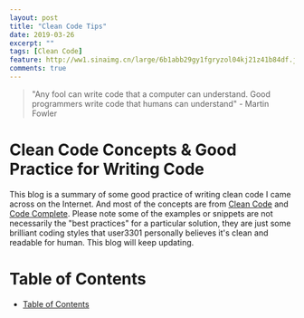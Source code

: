 ```yaml
---
layout: post
title: "Clean Code Tips"
date: 2019-03-26
excerpt: ""
tags: [Clean Code]
feature: http://ww1.sinaimg.cn/large/6b1abb29gy1fgryzol04kj21z41b84df.jpg
comments: true
---
```


> "Any fool can write code that a computer can understand. Good programmers write code that humans can understand" - Martin Fowler

# Clean Code Concepts & Good Practice for Writing Code
This blog is a summary of some good practice of writing clean code I came across on the Internet. And most of the concepts are from [Clean Code](https://www.amazon.com/Clean-Code-Handbook-Software-Craftsmanship/dp/0132350882) and [Code Complete](https://www.amazon.com/Code-Complete-Practical-Handbook-Construction/dp/0735619670/ref=sr_1_1?keywords=code+complete&qid=1553570302&s=books&sr=1-1). Please note some of the examples or snippets are not necessarily the "best practices" for a particular solution, they are just some brilliant coding styles that user3301 personally believes it's clean and readable for human. This blog will keep updating.

# Table of Contents
- [Table of Contents](#table-of-contents)